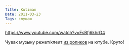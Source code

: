 ```yaml
---
Title: Kutiman
Date: 2011-03-23
Tags: слушаю
---
```


https://www.youtube.com/watch?v=EsBfj6khrG4

Чувак музыку режет/клеит [из роликов](http://www.youtube.com/watch?v=nIl4LkHYRkg) на ютубе. Круто!